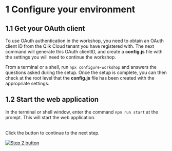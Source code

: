 # 1 Configure your environment

## 1.1 Get your OAuth client

To use OAuth authentication in the workshop, you need to obtain an OAuth client ID from the Qlik Cloud tenant you have registered with.
The next command will generate this OAuth clientID, and create a **config.js** file with the settings you will need to continue the workshop.

From a terminal or a shell, run `npx configure-workshop` and answers the questions asked during the setup.
Once the setup is complete, you can then check at the root level that the **config.js** file has been created with the appropriate settings.

## 1.2 Start the web application

In the terminal or shell window, enter the command `npm run start` at the prompt. This will start the web application.  

<br />
Click the button to continue to the next step.  
<br />

[![Step 2 button](https://img.shields.io/badge/Step_2_--_Embed_a_complete_analytics_application_>-19426C?style=for-the-badge)](02-full-analytics-embed.md)
